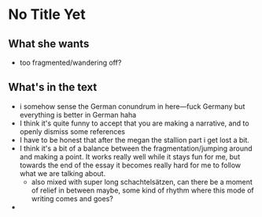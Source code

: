 # No Title Yet



## What she wants

- too fragmented/wandering off?



## What's in the text

- i somehow sense the German conundrum in here—fuck Germany but everything is better in German haha
- I think it's quite funny to accept that you are making a narrative, and to openly dismiss some references
- I have to be honest that after the megan the stallion part i get lost a bit. 
- I think it's a bit of a balance between the fragmentation/jumping around and making a point. It works really well while it stays fun for me, but towards the end of the essay it becomes really hard for me to follow what we are talking about.
  - also mixed with super long schachtelsätzen, can there be a moment of relief in between maybe, some kind of rhythm where this mode of writing comes and goes?
- 